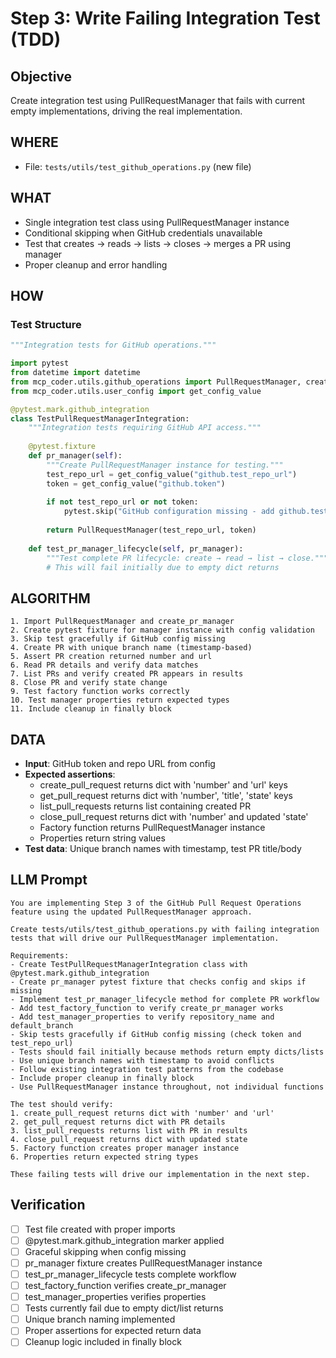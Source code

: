 # Step 3: Write Failing Integration Test (TDD)

## Objective
Create integration test using PullRequestManager that fails with current empty implementations, driving the real implementation.

## WHERE
- File: `tests/utils/test_github_operations.py` (new file)

## WHAT
- Single integration test class using PullRequestManager instance
- Conditional skipping when GitHub credentials unavailable
- Test that creates → reads → lists → closes → merges a PR using manager
- Proper cleanup and error handling

## HOW
### Test Structure
```python
"""Integration tests for GitHub operations."""

import pytest
from datetime import datetime
from mcp_coder.utils.github_operations import PullRequestManager, create_pr_manager
from mcp_coder.utils.user_config import get_config_value

@pytest.mark.github_integration
class TestPullRequestManagerIntegration:
    """Integration tests requiring GitHub API access."""
    
    @pytest.fixture
    def pr_manager(self):
        """Create PullRequestManager instance for testing."""
        test_repo_url = get_config_value("github.test_repo_url")
        token = get_config_value("github.token")
        
        if not test_repo_url or not token:
            pytest.skip("GitHub configuration missing - add github.test_repo_url and github.token to config")
        
        return PullRequestManager(test_repo_url, token)
    
    def test_pr_manager_lifecycle(self, pr_manager):
        """Test complete PR lifecycle: create → read → list → close."""
        # This will fail initially due to empty dict returns
```

## ALGORITHM
```
1. Import PullRequestManager and create_pr_manager
2. Create pytest fixture for manager instance with config validation
3. Skip test gracefully if GitHub config missing
4. Create PR with unique branch name (timestamp-based)
5. Assert PR creation returned number and url
6. Read PR details and verify data matches
7. List PRs and verify created PR appears in results
8. Close PR and verify state change
9. Test factory function works correctly
10. Test manager properties return expected types
11. Include cleanup in finally block
```

## DATA
- **Input**: GitHub token and repo URL from config
- **Expected assertions**:
  - create_pull_request returns dict with 'number' and 'url' keys
  - get_pull_request returns dict with 'number', 'title', 'state' keys  
  - list_pull_requests returns list containing created PR
  - close_pull_request returns dict with 'number' and updated 'state'
  - Factory function returns PullRequestManager instance
  - Properties return string values
- **Test data**: Unique branch names with timestamp, test PR title/body

## LLM Prompt
```
You are implementing Step 3 of the GitHub Pull Request Operations feature using the updated PullRequestManager approach.

Create tests/utils/test_github_operations.py with failing integration tests that will drive our PullRequestManager implementation.

Requirements:
- Create TestPullRequestManagerIntegration class with @pytest.mark.github_integration
- Create pr_manager pytest fixture that checks config and skips if missing
- Implement test_pr_manager_lifecycle method for complete PR workflow
- Add test_factory_function to verify create_pr_manager works
- Add test_manager_properties to verify repository_name and default_branch
- Skip tests gracefully if GitHub config missing (check token and test_repo_url)
- Tests should fail initially because methods return empty dicts/lists
- Use unique branch names with timestamp to avoid conflicts
- Follow existing integration test patterns from the codebase
- Include proper cleanup in finally block
- Use PullRequestManager instance throughout, not individual functions

The test should verify:
1. create_pull_request returns dict with 'number' and 'url'
2. get_pull_request returns dict with PR details
3. list_pull_requests returns list with PR in results
4. close_pull_request returns dict with updated state
5. Factory function creates proper manager instance
6. Properties return expected string types

These failing tests will drive our implementation in the next step.
```

## Verification
- [ ] Test file created with proper imports
- [ ] @pytest.mark.github_integration marker applied
- [ ] Graceful skipping when config missing
- [ ] pr_manager fixture creates PullRequestManager instance
- [ ] test_pr_manager_lifecycle tests complete workflow
- [ ] test_factory_function verifies create_pr_manager
- [ ] test_manager_properties verifies properties
- [ ] Tests currently fail due to empty dict/list returns
- [ ] Unique branch naming implemented
- [ ] Proper assertions for expected return data
- [ ] Cleanup logic included in finally block
